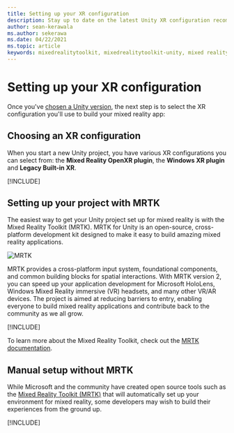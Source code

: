 ```yaml
---
title: Setting up your XR configuration
description: Stay up to date on the latest Unity XR configuration recommendations for HoloLens application development.
author: sean-kerawala
ms.author: sekerawa
ms.date: 04/22/2021
ms.topic: article
keywords: mixedrealitytoolkit, mixedrealitytoolkit-unity, mixed reality headset, windows mixed reality headset, virtual reality headset, unity
---
```


# Setting up your XR configuration

Once you've [chosen a Unity version](choosing-unity-version.md), the next step is to select the XR configuration you'll use to build your mixed reality app:

## Choosing an XR configuration

When you start a new Unity project, you have various XR configurations you can select from: the **Mixed Reality OpenXR plugin**, the **Windows XR plugin** and **Legacy Built-in XR**.

[!INCLUDE[](includes/xr/intro.md)]

## Setting up your project with MRTK

The easiest way to get your Unity project set up for mixed reality is with the Mixed Reality Toolkit (MRTK).  MRTK for Unity is an open-source, cross-platform development kit designed to make it easy to build amazing mixed reality applications.

![MRTK](../../design/images/MRTK_UX_Hero.png)

MRTK provides a cross-platform input system, foundational components, and common building blocks for spatial interactions.  With MRTK version 2, you can speed up your application development for Microsoft HoloLens, Windows Mixed Reality immersive (VR) headsets, and many other VR/AR devices. The project is aimed at reducing barriers to entry, enabling everyone to build mixed reality applications and contribute back to the community as we all grow.

[!INCLUDE[](includes/xr/mrtk-next-step.md)]

To learn more about the Mixed Reality Toolkit, check out the [MRTK documentation](/windows/mixed-reality/mrtk-unity).

## Manual setup without MRTK

While Microsoft and the community have created open source tools such as the [Mixed Reality Toolkit (MRTK)](/windows/mixed-reality/mrtk-unity) that will automatically set up your environment for mixed reality, some developers may wish to build their experiences from the ground up.

[!INCLUDE[](includes/xr/manual-setup.md)]